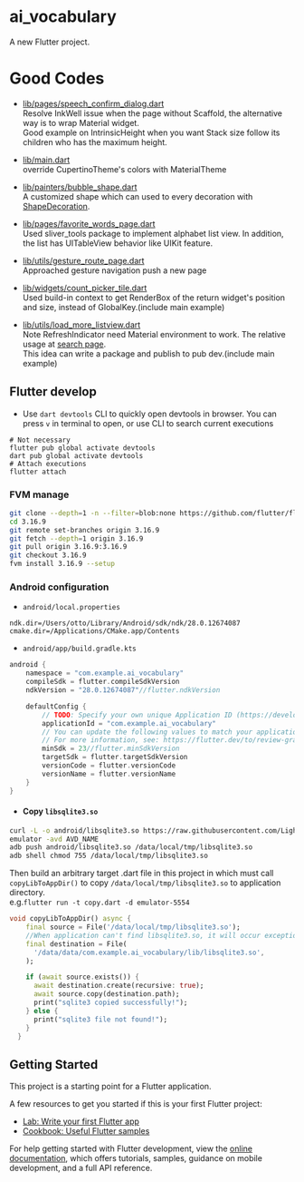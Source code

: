 # ai_vocabulary

A new Flutter project.

# Good Codes
* [lib/pages/speech_confirm_dialog.dart](lib/pages/speech_confirm_dialog.dart)\
Resolve InkWell issue when the page without Scaffold, the alternative way is to wrap Material widget.\
Good example on IntrinsicHeight when you want Stack size follow its children who has the maximum height.

* [lib/main.dart](lib/main.dart)\
override CupertinoTheme's colors with MaterialTheme

* [lib/painters/bubble_shape.dart](lib/painters/bubble_shape.dart)\
A customized shape which can used to every decoration with [ShapeDecoration](lib/widgets/chat_bubble.dart?plain=1#L48-L52).

* [lib/pages/favorite_words_page.dart](lib/pages/favorite_words_page.dart)\
Used sliver_tools package to implement alphabet list view. In addition, the list has UITableView behavior like UIKit feature.

* [lib/utils/gesture_route_page.dart](lib/utils/gesture_route_page.dart)\
Approached gesture navigation push a new page

* [lib/widgets/count_picker_tile.dart](lib/widgets/count_picker_tile.dart)\
Used build-in context to get RenderBox of the return widget's position and size, instead of GlobalKey.(include main example)

* [lib/utils/load_more_listview.dart](lib/utils/load_more_listview.dart)\
Note RefreshIndicator need Material environment to work. The relative usage at [search page](lib/pages/search_page.dart).\
This idea can write a package and publish to pub dev.(include main example)


## Flutter develop

* Use `dart devtools` CLI to quickly open devtools in browser.
You can press `v` in terminal to open, or use CLI to search current executions
```shell
# Not necessary
flutter pub global activate devtools
dart pub global activate devtools
# Attach executions
flutter attach
```

### FVM manage
```sh
git clone --depth=1 -n --filter=blob:none https://github.com/flutter/flutter.git 3.16.9
cd 3.16.9
git remote set-branches origin 3.16.9
git fetch --depth=1 origin 3.16.9
git pull origin 3.16.9:3.16.9
git checkout 3.16.9
fvm install 3.16.9 --setup
```


### Android configuration
* `android/local.properties`
```properties
ndk.dir=/Users/otto/Library/Android/sdk/ndk/28.0.12674087
cmake.dir=/Applications/CMake.app/Contents
```
* `android/app/build.gradle.kts`
```kts
android {
    namespace = "com.example.ai_vocabulary"
    compileSdk = flutter.compileSdkVersion
    ndkVersion = "28.0.12674087"//flutter.ndkVersion

    defaultConfig {
        // TODO: Specify your own unique Application ID (https://developer.android.com/studio/build/application-id.html).
        applicationId = "com.example.ai_vocabulary"
        // You can update the following values to match your application needs.
        // For more information, see: https://flutter.dev/to/review-gradle-config.
        minSdk = 23//flutter.minSdkVersion
        targetSdk = flutter.targetSdkVersion
        versionCode = flutter.versionCode
        versionName = flutter.versionName
    }
}
```

* #### Copy `libsqlite3.so`
```sh
curl -L -o android/libsqlite3.so https://raw.githubusercontent.com/LightBuzz/Azure-Unity/master/Assets/LightBuzz_Azure/Plugins/SQLite/Android/libs/arm64-v8a/libsqlite3.so
emulator -avd AVD_NAME
adb push android/libsqlite3.so /data/local/tmp/libsqlite3.so
adb shell chmod 755 /data/local/tmp/libsqlite3.so
```
Then build an arbitrary target .dart file in this project in which must call `copyLibToAppDir()` to copy `/data/local/tmp/libsqlite3.so` to application directory.\
e.g.`flutter run -t copy.dart -d emulator-5554`
```dart
void copyLibToAppDir() async {
    final source = File('/data/local/tmp/libsqlite3.so');
    //When application can't find libsqlite3.so, it will occur exception of this path 
    final destination = File(
      '/data/data/com.example.ai_vocabulary/lib/libsqlite3.so',
    );

    if (await source.exists()) {
      await destination.create(recursive: true);
      await source.copy(destination.path);
      print("sqlite3 copied successfully!");
    } else {
      print("sqlite3 file not found!");
    }
  }
```

## Getting Started


This project is a starting point for a Flutter application.

A few resources to get you started if this is your first Flutter project:

- [Lab: Write your first Flutter app](https://docs.flutter.dev/get-started/codelab)
- [Cookbook: Useful Flutter samples](https://docs.flutter.dev/cookbook)

For help getting started with Flutter development, view the
[online documentation](https://docs.flutter.dev/), which offers tutorials,
samples, guidance on mobile development, and a full API reference.